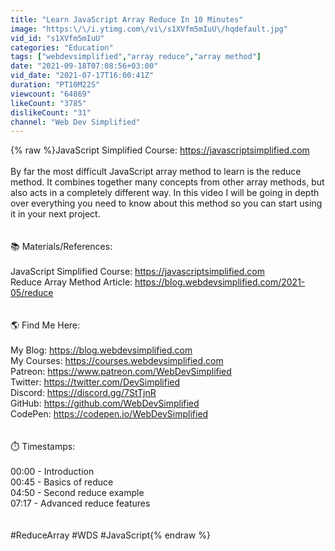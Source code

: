 ```yaml
---
title: "Learn JavaScript Array Reduce In 10 Minutes"
image: "https:\/\/i.ytimg.com\/vi\/s1XVfm5mIuU\/hqdefault.jpg"
vid_id: "s1XVfm5mIuU"
categories: "Education"
tags: ["webdevsimplified","array reduce","array method"]
date: "2021-09-18T07:08:56+03:00"
vid_date: "2021-07-17T16:00:41Z"
duration: "PT10M22S"
viewcount: "64869"
likeCount: "3785"
dislikeCount: "31"
channel: "Web Dev Simplified"
---
```

{% raw %}JavaScript Simplified Course: <a rel="nofollow" target="blank" href="https://javascriptsimplified.com">https://javascriptsimplified.com</a><br /><br />By far the most difficult JavaScript array method to learn is the reduce method. It combines together many concepts from other array methods, but also acts in a completely different way. In this video I will be going in depth over everything you need to know about this method so you can start using it in your next project.<br /><br /><br />📚 Materials/References:<br /><br />JavaScript Simplified Course: <a rel="nofollow" target="blank" href="https://javascriptsimplified.com">https://javascriptsimplified.com</a><br />Reduce Array Method Article: <a rel="nofollow" target="blank" href="https://blog.webdevsimplified.com/2021-05/reduce">https://blog.webdevsimplified.com/2021-05/reduce</a><br /><br /><br />🌎 Find Me Here:<br /><br />My Blog: <a rel="nofollow" target="blank" href="https://blog.webdevsimplified.com">https://blog.webdevsimplified.com</a><br />My Courses: <a rel="nofollow" target="blank" href="https://courses.webdevsimplified.com">https://courses.webdevsimplified.com</a><br />Patreon: <a rel="nofollow" target="blank" href="https://www.patreon.com/WebDevSimplified">https://www.patreon.com/WebDevSimplified</a><br />Twitter: <a rel="nofollow" target="blank" href="https://twitter.com/DevSimplified">https://twitter.com/DevSimplified</a><br />Discord: <a rel="nofollow" target="blank" href="https://discord.gg/7StTjnR">https://discord.gg/7StTjnR</a><br />GitHub: <a rel="nofollow" target="blank" href="https://github.com/WebDevSimplified">https://github.com/WebDevSimplified</a><br />CodePen: <a rel="nofollow" target="blank" href="https://codepen.io/WebDevSimplified">https://codepen.io/WebDevSimplified</a><br /><br /><br />⏱️ Timestamps:<br /><br />00:00 - Introduction<br />00:45 - Basics of reduce<br />04:50 - Second reduce example<br />07:17 - Advanced reduce features<br /><br /><br />#ReduceArray #WDS #JavaScript{% endraw %}

